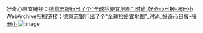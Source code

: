 好奇心原文链接：[德意志银行出了个“全球捡便宜地图”_时尚_好奇心日报-张田小 ](https://www.qdaily.com/articles/8565.html)
WebArchive归档链接：[德意志银行出了个“全球捡便宜地图”_时尚_好奇心日报-张田小 ](http://web.archive.org/web/20190623153126/https://www.qdaily.com/articles/8565.html)
![image](http://ww3.sinaimg.cn/large/007d5XDpgy1g3vdfiqg43j30u033o7wh)
